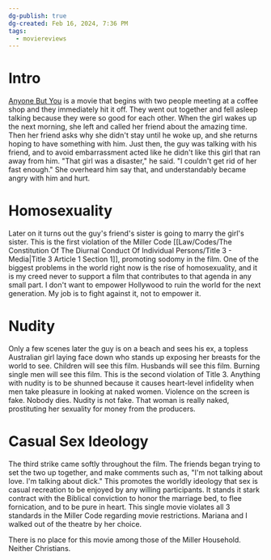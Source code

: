 ```yaml
---
dg-publish: true
dg-created: Feb 16, 2024, 7:36 PM
tags:
  - moviereviews
---
```

# Intro

[Anyone But You](https://www.imdb.com/title/tt26047818/) is a movie that begins with two people meeting at a coffee shop and they immediately hit it off. They went out together and fell asleep talking because they were so good for each other. When the girl wakes up the next morning, she left and called her friend about the amazing time. Then her friend asks why she didn't stay until he woke up, and she returns hoping to have something with him. Just then, the guy was talking with his friend, and to avoid embarrassment acted like he didn't like this girl that ran away from him. "That girl was a disaster," he said. "I couldn't get rid of her fast enough." She overheard him say that, and understandably became angry with him and hurt.

# Homosexuality

Later on it turns out the guy's friend's sister is going to marry the girl's sister. This is the first violation of the Miller Code [[Law/Codes/The Constitution Of The Diurnal Conduct Of Individual Persons/Title 3 - Media\|Title 3 Article 1 Section 1]], promoting sodomy in the film. One of the biggest problems in the world right now is the rise of homosexuality, and it is my creed never to support a film that contributes to that agenda in any small part. I don't want to empower Hollywood to ruin the world for the next generation. My job is to fight against it, not to empower it.

# Nudity

Only a few scenes later the guy is on a beach and sees his ex, a topless Australian girl laying face down who stands up exposing her breasts for the world to see. Children will see this film. Husbands will see this film. Burning single men will see this film. This is the second violation of Title 3. Anything with nudity is to be shunned because it causes heart-level infidelity when men take pleasure in looking at naked women. Violence on the screen is fake. Nobody dies. Nudity is not fake. That woman is really naked, prostituting her sexuality for money from the producers.

# Casual Sex Ideology 

The third strike came softly throughout the film. The friends began trying to set the two up together, and make comments such as, "I'm not talking about love. I'm talking about dick." This promotes the worldly ideology that sex is casual recreation to be enjoyed by any willing participants. It stands it stark contract with the Biblical conviction to honor the marriage bed, to flee fornication, and to be pure in heart. This single movie violates all 3 standards in the Miller Code regarding movie restrictions. Mariana and I walked out of the theatre by her choice.

There is no place for this movie among those of the Miller Household. Neither Christians.